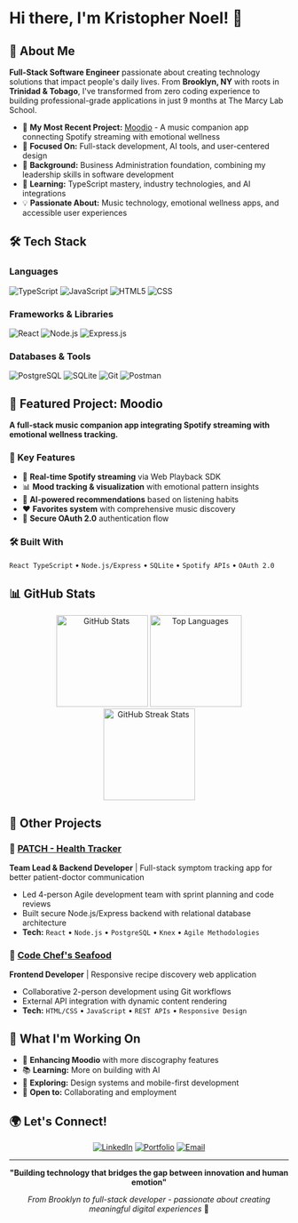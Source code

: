 # Hi there, I'm Kristopher Noel! 👋

## 🚀 About Me

**Full-Stack Software Engineer** passionate about creating technology solutions that impact people's daily lives. From **Brooklyn, NY** with roots in **Trinidad & Tobago**, I've transformed from zero coding experience to building professional-grade applications in just 9 months at The Marcy Lab School.

- 🎵 **My Most Recent Project:** [Moodio](https://github.com/moodio-project/Moodio) - A music companion app connecting Spotify streaming with emotional wellness
- 🎯 **Focused On:** Full-stack development, AI tools, and user-centered design  
- 💼 **Background:** Business Administration foundation, combining my leadership skills in software development
- 🌱 **Learning:** TypeScript mastery, industry technologies, and AI integrations
- 💡 **Passionate About:** Music technology, emotional wellness apps, and accessible user experiences

## 🛠️ Tech Stack

### Languages
![TypeScript](https://img.shields.io/badge/TypeScript-007ACC?style=for-the-badge&logo=typescript&logoColor=white)
![JavaScript](https://img.shields.io/badge/JavaScript-F7DF1E?style=for-the-badge&logo=javascript&logoColor=black)
![HTML5](https://img.shields.io/badge/HTML5-E34F26?style=for-the-badge&logo=html5&logoColor=white)
![CSS](https://img.shields.io/badge/CSS-1572B6?style=for-the-badge&logo=css3&logoColor=white)

### Frameworks & Libraries  
![React](https://img.shields.io/badge/React-20232A?style=for-the-badge&logo=react&logoColor=61DAFB)
![Node.js](https://img.shields.io/badge/Node.js-43853D?style=for-the-badge&logo=node.js&logoColor=white)
![Express.js](https://img.shields.io/badge/Express.js-404D59?style=for-the-badge&logo=express&logoColor=white)

### Databases & Tools
![PostgreSQL](https://img.shields.io/badge/PostgreSQL-316192?style=for-the-badge&logo=postgresql&logoColor=white)
![SQLite](https://img.shields.io/badge/SQLite-07405E?style=for-the-badge&logo=sqlite&logoColor=white)
![Git](https://img.shields.io/badge/Git-F05032?style=for-the-badge&logo=git&logoColor=white)
![Postman](https://img.shields.io/badge/Postman-FF6C37?style=for-the-badge&logo=postman&logoColor=white)

## 🎵 Featured Project: Moodio

**A full-stack music companion app integrating Spotify streaming with emotional wellness tracking.**

### 🌟 Key Features
- 🎵 **Real-time Spotify streaming** via Web Playback SDK
- 📊 **Mood tracking & visualization** with emotional pattern insights  
- 🎯 **AI-powered recommendations** based on listening habits
- ❤️ **Favorites system** with comprehensive music discovery
- 🔐 **Secure OAuth 2.0** authentication flow

### 🛠️ Built With
`React TypeScript` • `Node.js/Express` • `SQLite` • `Spotify APIs` • `OAuth 2.0`

## 📊 GitHub Stats

<div align="center">
  <img src="https://github-readme-stats.vercel.app/api?username=your-username&show_icons=true&theme=radical&hide_border=true&count_private=true" alt="GitHub Stats" height="165">
  <img src="https://github-readme-stats.vercel.app/api/top-langs/?username=your-username&layout=compact&theme=radical&hide_border=true" alt="Top Languages" height="165">
</div>

<div align="center">
  <img src="https://github-readme-streak-stats.herokuapp.com/?user=your-username&theme=radical&hide_border=true" alt="GitHub Streak Stats" height="165">
</div>

## 🚀 Other Projects

### 🏥 [PATCH - Health Tracker](https://github.com/your-username/patch)
**Team Lead & Backend Developer** | Full-stack symptom tracking app for better patient-doctor communication
- Led 4-person Agile development team with sprint planning and code reviews
- Built secure Node.js/Express backend with relational database architecture
- **Tech:** `React` • `Node.js` • `PostgreSQL` • `Knex` • `Agile Methodologies`

### 🦐 [Code Chef's Seafood](https://github.com/your-username/code-chefs-seafood)
**Frontend Developer** | Responsive recipe discovery web application
- Collaborative 2-person development using Git workflows
- External API integration with dynamic content rendering
- **Tech:** `HTML/CSS` • `JavaScript` • `REST APIs` • `Responsive Design`

## 🎯 What I'm Working On

- 🔧 **Enhancing Moodio** with more discography features
- 📚 **Learning:**  More on building with AI
- 🎨 **Exploring:** Design systems and mobile-first development
- 🤝 **Open to:** Collaborating and employment

## 🌍 Let's Connect!

<div align="center">
  
[![LinkedIn](https://img.shields.io/badge/LinkedIn-0077B5?style=for-the-badge&logo=linkedin&logoColor=white)](https://www.linkedin.com/in/kristhesoftwareengineer/)
[![Portfolio](https://img.shields.io/badge/Portfolio-24292e?style=for-the-badge&logo=github&logoColor=white)](https://krisnoelportfolio.netlify.app/)
[![Email](https://img.shields.io/badge/Email-D14836?style=for-the-badge&logo=gmail&logoColor=white)](mailto:noelkris500@gmail.com)

</div>

---

<div align="center">
  
**"Building technology that bridges the gap between innovation and human emotion"**

*From Brooklyn to full-stack developer - passionate about creating meaningful digital experiences* 🚀


</div>
